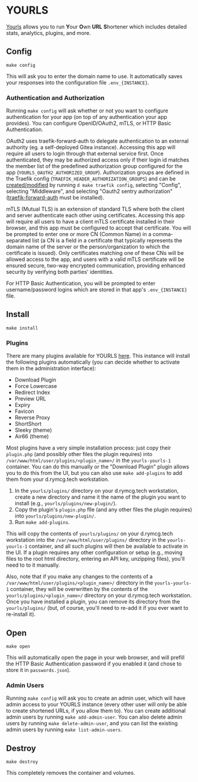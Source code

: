 # YOURLS

[Yourls](https://github.com/YOURLS/YOURLS) allows you to run **Y**our **O**wn
**URL** **S**hortener which includes detailed stats, analytics, plugins, and
more.

## Config

```
make config
```

This will ask you to enter the domain name to use.
It automatically saves your responses into the configuration file
`.env_{INSTANCE}`.

### Authentication and Authorization

Running `make config` will ask whether or not you want to configure
authentication for your app (on top of any authentication your app provides).
You can configure OpenID/OAuth2, mTLS, or HTTP Basic Authentication.

OAuth2 uses traefik-forward-auth to delegate authentication to an external
authority (eg. a self-deployed Gitea instance). Accessing this app will
require all users to login through that external service first. Once
authenticated, they may be authorized access only if their login id matches the
member list of the predefined authorization group configured for the app
(`YOURLS_OAUTH2_AUTHORIZED_GROUP`). Authorization groups are defined in the
Traefik config (`TRAEFIK_HEADER_AUTHORIZATION_GROUPS`) and can be
[created/modified](https://github.com/EnigmaCurry/d.rymcg.tech/blob/master/traefik/README.md#oauth2-authentication)
by running `d make traefik config`, selecting "Config", selecting "Middleware",
and selecting "Oauth2 sentry authorization"
([traefik-forward-auth](https://github.com/EnigmaCurry/d.rymcg.tech/tree/master/traefik-forward-auth)
must be installed).

mTLS (Mutual TLS) is an extension of standard TLS where both the client and
server authenticate each other using certificates. Accessing this app will
require all users to have a client mTLS certificate installed in their browser,
and this app must be configured to accept that certificate. You will be
prompted to enter one or more CN (Common Name) in a comma-separated list (a CN
is a field in a certificate that typically represents the domain name of the
server or the person/organization to which the certificate is issued). Only
certificates matching one of these CNs will be allowed access to the app, and
users with a valid mTLS certificate will be ensured secure, two-way encrypted
communication, providing enhanced security by verifying both parties'
identities.

For HTTP Basic Authentication, you will be prompted to enter username/password
logins which are stored in that app's `.env_{INSTANCE}` file.

## Install

```
make install
```

### Plugins

There are many plugins available for YOURLS [here](https://github.com/YOURLS/awesome?tab=readme-ov-file#themes).
This instance will install the following plugins automatically (you can decide
whether to activate them in the administration interface):
- Download Plugin
- Force Lowercase
- Redirect Index
- Preview URL
- Expiry
- Favicon
- Reverse Proxy
- ShortShort	
- Sleeky (theme)
- Air66 (theme)

Most plugins have a very simple installation process: just copy their
`plugin.php` (and possibly other files the plugin requires) into
`/var/www/html/user/plugins/<plugin_name>/` in the `yourls-yourls-1` container.
You can do this manually or the "Download Plugin" plugin allows you to do
this from the UI, but you can also use `make add-plugins` to add them from
your d.rymcg.tech workstation.
1. In the `yourls/plugins/` directory on your d.rymcg.tech workstation, create
a new directory and name it the name of the plugin you want to install
(e.g., `yourls/plugins/new-plugin/`).
1. Copy the plugin's `plugin.php` flle (and any other files the plugin
requires) into `yourls/plugins/new-plugin/`.
1. Run `make add-plugins`.

This will copy the contents of `yourls/plugins/` on your d.rymcg.tech
workstation into the `/var/www/html/user/plugins/` directory in the
`yourls-yourls-1` container, and all such plugins will then be available to
activate in the UI. If a plugin requires any other configuration or setup
(e.g., moving files to the root html directory, entering an API key, unzipping
files), you'll need to to it manually.

Also, note that if you make any changes to the contents of a `/var/www/html/user/plugins/<plugin_name>/`
directory in the `yourls-yourls-1` container, they will be overwritten by the
contents of the `yourls/plugins/<plugin_name>/` directory on your d.rymcg.tech
workstation. Once you have installed a plugin, you can remove its directory
from the `yourls/plugins/` (but, of course, you'll need to re-add it if you
ever want to re-install it).

## Open

```
make open
```

This will automatically open the page in your web browser, and will prefill
the HTTP Basic Authentication password if you enabled it (and chose to store
it in `passwords.json`).

### Admin Users

Running `make config` will ask you to create an admin user, which will have
admin access to your YOURLS instance (every other user will only be able to
create shortened URLs, if you allow them to). You can create additional admin
users by running `make add-admin-user`. You can also delete admin users by
running `make delete-admin-user`, and you can list the existing admin users
by running `make list-admin-users`.

## Destroy

```
make destroy
```

This completely removes the container and volumes.
